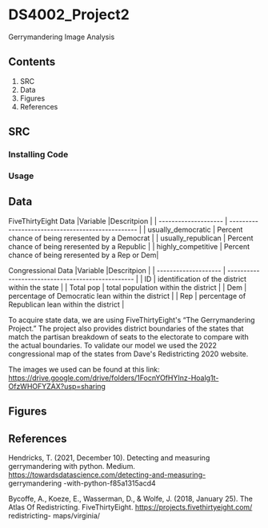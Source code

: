 # DS4002_Project2
Gerrymandering Image Analysis

## Contents
1. SRC
2. Data
3. Figures
4. References

## SRC
### Installing Code
### Usage

## Data
FiveThirtyEight Data
|Variable              |Descritpion                                        |
| -------------------- | ------------------------------------------------- |
| usually_democratic   | Percent chance of being reresented by a Democrat  |
| usually_republican   | Percent chance of being reresented by a Republic  |
| highly_competitive   | Percent chance of being reresented by a Rep or Dem|

Congressional Data
|Variable              |Descritpion                                        |
| -------------------- | ------------------------------------------------- |
| ID                   | identification of the district within the state   |
| Total pop            | total population within the district              |
| Dem                  | percentage of Democratic lean within the district |
| Rep                  | percentage of Republican lean within the district |

To acquire state data, we are using FiveThirtyEight's “The Gerrymandering Project.” The project also provides district boundaries of the states that match the partisan breakdown of seats to the electorate to compare with the actual boundaries. To validate our model we used  the 2022 congressional map of the states from Dave's Redistricting 2020 website.

The images we used can be found at this link: https://drive.google.com/drive/folders/1FocnYOfHYInz-Hoalg1t-OfzWHOFYZAX?usp=sharing
## Figures

## References
Hendricks, T. (2021, December 10). Detecting and measuring gerrymandering with python. Medium. https://towardsdatascience.com/detecting-and-measuring- gerrymandering -with-python-f85a1315acd4 

Bycoffe, A., Koeze, E., Wasserman, D., & Wolfe, J. (2018, January 25). The Atlas Of Redistricting. FiveThirtyEight. https://projects.fivethirtyeight.com/ redistricting- maps/virginia/
